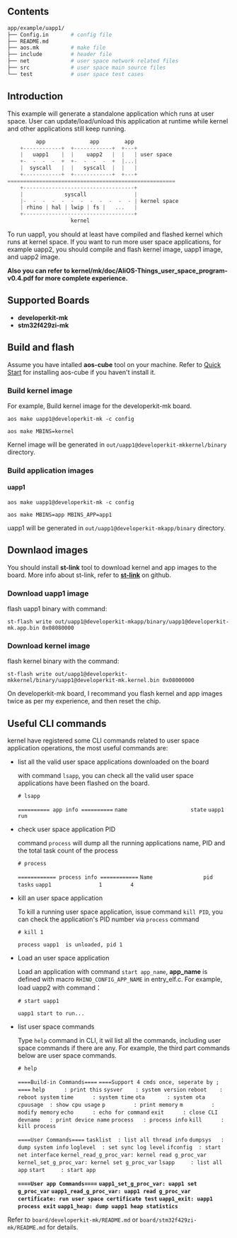 ## Contents

```sh
app/example/uapp1/
├── Config.in       # config file
├── README.md
├── aos.mk          # make file
├── include         # header file
├── net             # user space network related files
├── src             # user space main source files
└── test            # user space test cases
```

## Introduction

This example will generate a standalone application which runs at user space. User can update/load/unload this application at runtime while kernel and other applications still keep running.


```c
         app              app        app
    +------------+  +------------+  +---+
    |   uapp1    |  |    uapp2   |  |   | user space
    +-  -  -  -  +  +-  -  -  -  +  |...|
    |  syscall   |  |   syscall  |  |   |
    +------------+  +------------+  +---+
=====================================================
    +-----------------------------------+
    |             syscall               |
    |-  -  -  -  -  -  -  -  -  -  -  - | kernel space
    | rhino | hal | lwip | fs |   ...   |
    +-----------------------------------+
                    kernel
```

To run uapp1, you should at least have compiled and flashed kernel which runs at kernel space. If you want to run more user space applications, for example uapp2, you should compile and flash kernel image, uapp1 image, and uapp2 image.

**Also you can refer to kernel/mk/doc/AliOS-Things_user_space_program-v0.4.pdf for more complete experience.**

## Supported Boards

- **developerkit-mk**
- **stm32f429zi-mk**

## Build and flash

Assume you have intalled **aos-cube** tool on your machine. Refer to [Quick Start](https://github.com/alibaba/AliOS-Things/wiki/Quick-Start) for installing aos-cube if you haven't install it.

### Build kernel image

For example, Build kernel image for the developerkit-mk board.

`aos make uapp1@developerkit-mk -c config`

`aos make MBINS=kernel`

Kernel image will be generated in `out/uapp1@developerkit-mkkernel/binary` directory.

### Build application images

#### uapp1

`aos make uapp1@developerkit-mk -c config`

`aos make MBINS=app MBINS_APP=app1`

uapp1 will be generated in `out/uapp1@developerkit-mkapp/binary` directory.

## Downlaod images

You should install **st-link** tool to download kernel and app images to the board. More info about st-link, refer to [**st-link**](https://github.com/texane/stlink) on github.

### Download uapp1 image

flash uapp1 binary with command:

`st-flash write out/uapp1@developerkit-mkapp/binary/uapp1@developerkit-mk.app.bin 0x08080000`

### Download kernel image

flash kernel binary with the command:

`st-flash write out/uapp1@developerkit-mkkernel/binary/uapp1@developerkit-mk.kernel.bin 0x08000000`

On developerkit-mk board, I recommand you flash kernel and app images twice as per my experience, and then reset the chip.

## Useful CLI commands

kernel have registered some CLI commands related to user space application operations, the most useful commands are:

* list all the valid user space applications downloaded on the board

  with command `lsapp`, you can check all the valid user space applications have been flashed on the board.

  `# lsapp`

  `========== app info ==========`
  `name                    state`
  `uapp1                   run`

* check user space application PID

  command `process` will dump all the running applications name, PID and the total task count of the process

  `# process`

  `============ process info ============`
  `Name                pid       tasks`
  `uapp1               1         4`

* kill an user space application

  To kill a running user space application, issue command `kill PID`, you can check the application's PID number via `process` command

  `# kill 1`

  `process uapp1  is unloaded, pid 1`

* Load an user space application

  Load an application with command `start app_name`, **app_name** is defined with macro `RHINO_CONFIG_APP_NAME` in entry_elf.c. For example, load uapp2 with command：

  `# start uapp1`

  `uapp1 start to run...`

* list user space commands

  Type `help` command in CLI, it wil list all the commands, including user space commands if there are any. For example, the third part commands below are user space commands.

  `# help`

  `====Build-in Commands====`
  `====Support 4 cmds once, seperate by ; ====`
  `help      : print this`
  `sysver    : system version`
  `reboot    : reboot system`
  `time      : system time`
  `ota       : system ota`
  `cpuusage  : show cpu usage`
  `p         : print memory`
  `m         : modify memory`
  `echo      : echo for command`
  `exit      : close CLI`
  `devname   : print device name`
  `process   : process info`
  `kill      : kill process`

  `====User Commands====`
  `tasklist  : list all thread info`
  `dumpsys   : dump system info`
  `loglevel  : set sync log level`
  `ifconfig  : start net interface`
  `kernel_read_g_proc_var: kernel read g_proc_var`
  `kernel_set_g_proc_var: kernel set g_proc_var`
  `lsapp     : list all app`
  `start     : start app`

  **`====User app Commands====`**
  **`uapp1_set_g_proc_var: uapp1 set g_proc_var`**
  **`uapp1_read_g_proc_var: uapp1 read g_proc_var`**
  **`certificate: run user space certificate test`**
  **`uapp1_exit: uapp1 process exit`**
  **`uapp1_heap: dump uapp1 heap statistics`**

Refer to `board/developerkit-mk/README.md` or `board/stm32f429zi-mk/README.md` for details.
